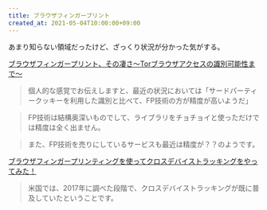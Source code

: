 ```yaml
---
title: ブラウザフィンガープリント
created_at: 2021-05-04T10:00:00+09:00
---
```


あまり知らない領域だったけど、ざっくり状況が分かった気がする。

[ブラウザフィンガープリント、その凄さ〜Torブラウザアクセスの識別可能性まで〜](https://saitolab-org.medium.com/%E3%83%96%E3%83%A9%E3%82%A6%E3%82%B6%E3%83%95%E3%82%A3%E3%83%B3%E3%82%AC%E3%83%BC%E3%83%97%E3%83%AA%E3%83%B3%E3%83%88-%E3%81%9D%E3%81%AE%E5%87%84%E3%81%95-tor%E3%83%96%E3%83%A9%E3%82%A6%E3%82%B6%E3%82%A2%E3%82%AF%E3%82%BB%E3%82%B9%E3%81%AE%E8%AD%98%E5%88%A5%E5%8F%AF%E8%83%BD%E6%80%A7%E3%81%BE%E3%81%A7-31a5d29a5796)

> 個人的な感覚でお伝えしますと、最近の状況においては「サードパーティークッキーを利用した識別と比べて、FP技術の方が精度が高いようだ」

> FP技術は結構奥深いものでして、ライブラリをチョチョイと使っただけでは精度は全く出ません。

> また、FP技術を売りにしているサービスも最近は精度が？？のようです。



[ブラウザフィンガープリンティングを使ってクロスデバイストラッキングをやってみた！](https://saitolab-org.medium.com/%E3%83%96%E3%83%A9%E3%82%A6%E3%82%B6%E3%83%95%E3%82%A3%E3%83%B3%E3%82%AC%E3%83%BC%E3%83%97%E3%83%AA%E3%83%B3%E3%83%86%E3%82%A3%E3%83%B3%E3%82%B0%E3%82%92%E4%BD%BF%E3%81%A3%E3%81%A6%E3%82%AF%E3%83%AD%E3%82%B9%E3%83%87%E3%83%90%E3%82%A4%E3%82%B9%E3%83%88%E3%83%A9%E3%83%83%E3%82%AD%E3%83%B3%E3%82%B0%E3%82%92%E3%82%84%E3%81%A3%E3%81%A6%E3%81%BF%E3%81%9F-96c6d4bf2b4)

> 米国では、2017年に調べた段階で、クロスデバイストラッキングが既に普及していたということです。